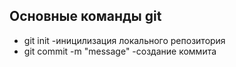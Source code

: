 ## Основные команды git

* git init -иницилизация локального репозитория
* git commit -m "message" -создание коммита